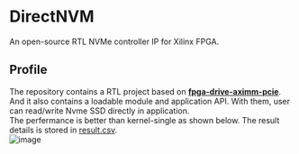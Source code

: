 # DirectNVM
An open-source RTL NVMe controller IP for Xilinx FPGA.

## Profile
The repository contains a RTL project based on **[fpga-drive-aximm-pcie](https://github.com/fpgadeveloper/fpga-drive-aximm-pcie)**.  
And it also contains a loadable module and application API. With them, user can read/write Nvme SSD directly in application.  
The perfermance is better than kernel-single as shown below. The result details is stored in [result.csv](https://github.com/ynt1988/DirectNVM/blob/master/result/result.csv).  
![image](https://user-images.githubusercontent.com/11566120/228145932-29020ae2-fb32-4103-a601-7a869e6ca2bf.png)
